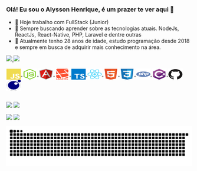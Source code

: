 ### Olá! Eu sou o Alysson Henrique, é um prazer te ver aqui 👋

- 🔭 Hoje trabalho com FullStack (Junior)
- 🌱 Sempre buscando aprender sobre as tecnologias atuais. NodeJs, ReactJs, React-Native, PHP, Laravel e dentre outras
- 💬 Atualmente tenho 28 anos de idade, estudo programação desde 2018 e sempre em busca de adquirir mais conhecimento na área.

<div>
  <a href="https://github.com/TheAlyn">
  <img height="180em" src="https://github-readme-stats.vercel.app/api?username=TheAlyn&show_icons=true&theme=dracula&include_all_commits=true&count_private=true"/>
  <img height="180em" src="https://github-readme-stats.vercel.app/api/top-langs/?username=TheAlyn&layout=compact&langs_count=7&theme=dracula"/>
</div>
  
  <div style="display: inline_block"><br>
  <img align="center" alt="Alyn-Js" height="30" width="40" src="https://raw.githubusercontent.com/devicons/devicon/master/icons/javascript/javascript-plain.svg">
  <img align="center" alt="Alyn-NodeJs" height="30" width="40" src="https://github.com/devicons/devicon/blob/master/icons/nodejs/nodejs-original.svg">
  <img align="center" alt="Alyn-Angular" height="30" width="40" src="https://github.com/devicons/devicon/blob/master/icons/angularjs/angularjs-original.svg">
  <img align="center" alt="Alyn-Laravel" height="30" width="40" src="https://github.com/devicons/devicon/blob/master/icons/laravel/laravel-plain-wordmark.svg">
  <img align="center" alt="Alyn-Ts" height="30" width="40" src="https://raw.githubusercontent.com/devicons/devicon/master/icons/typescript/typescript-plain.svg">
  <img align="center" alt="Alyn-React" height="30" width="40" src="https://raw.githubusercontent.com/devicons/devicon/master/icons/react/react-original.svg">
  <img align="center" alt="Alyn-HTML" height="30" width="40" src="https://raw.githubusercontent.com/devicons/devicon/master/icons/html5/html5-original.svg">
  <img align="center" alt="Alyn-CSS" height="30" width="40" src="https://raw.githubusercontent.com/devicons/devicon/master/icons/css3/css3-original.svg">
  <img align="center" alt="Alyn-PHP" height="30" width="40" src="https://github.com/devicons/devicon/blob/master/icons/php/php-plain.svg">
  <img align="center" alt="Alyn-Csharp" height="30" width="40" src="https://raw.githubusercontent.com/devicons/devicon/master/icons/csharp/csharp-original.svg">
  <img align="center" alt="Alyn-GitHub" height="30" width="40" src="https://github.com/devicons/devicon/blob/master/icons/github/github-original.svg">
  <img align="center" alt="Alyn-Lua" height="30" width="40" src="https://github.com/devicons/devicon/blob/master/icons/lua/lua-original.svg">
</div>
  
  ##
  
  <div> 
  <a href="https://www.youtube.com/channel/UCIX3qBn_plR4dU6hbJ--7_w" target="_blank"><img src="https://img.shields.io/badge/YouTube-FF0000?style=for-the-badge&logo=youtube&logoColor=white" target="_blank"></a>
  <a href="https://www.instagram.com/pr.alysson/" target="_blank"><img src="https://img.shields.io/badge/-Instagram-%23E4405F?style=for-the-badge&logo=instagram&logoColor=white" target="_blank"></a>
 
  <a href = "mailto:alyssonhenrique34@gmail.com"><img src="https://img.shields.io/badge/-Gmail-%23333?style=for-the-badge&logo=gmail&logoColor=white" target="_blank"></a>
  <a href="https://www.linkedin.com/in/alysson-henrique-a995a51a6/" target="_blank"><img src="https://img.shields.io/badge/-LinkedIn-%230077B5?style=for-the-badge&logo=linkedin&logoColor=white" target="_blank"></a> 
 
 ![Snake animation](https://github.com/TheAlyn/TheAlyn/blob/output/github-contribution-grid-snake.svg)
</div>
